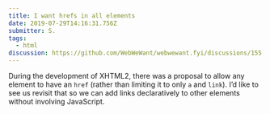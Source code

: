 ```yaml
---
title: I want hrefs in all elements
date: 2019-07-29T14:16:31.756Z
submitter: S.
tags:
  - html
discussion: https://github.com/WebWeWant/webwewant.fyi/discussions/155
---
```


During the development of XHTML2, there was a proposal to allow any element to have an `href` (rather than limiting it to only `a` and `link`). I’d like to see us revisit that so we can add links declaratively to other elements without involving JavaScript.
